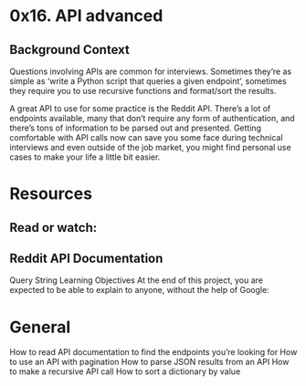 0x16. API advanced
==================

Background Context
------------------
Questions involving APIs are common for interviews. Sometimes they’re as simple as ‘write a Python script that queries a given endpoint’, sometimes they require you to use recursive functions and format/sort the results.

A great API to use for some practice is the Reddit API. There’s a lot of endpoints available, many that don’t require any form of authentication, and there’s tons of information to be parsed out and presented. Getting comfortable with API calls now can save you some face during technical interviews and even outside of the job market, you might find personal use cases to make your life a little bit easier.

Resources
=========
Read or watch:
--------------

Reddit API Documentation
-----------------------
Query String
Learning Objectives
At the end of this project, you are expected to be able to explain to anyone, without the help of Google:

General
========
How to read API documentation to find the endpoints you’re looking for
How to use an API with pagination
How to parse JSON results from an API
How to make a recursive API call
How to sort a dictionary by value
